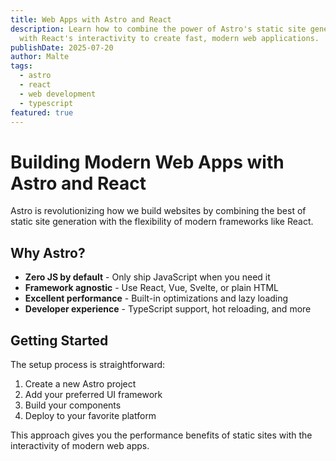 ```yaml
---
title: Web Apps with Astro and React
description: Learn how to combine the power of Astro's static site generation
  with React's interactivity to create fast, modern web applications.
publishDate: 2025-07-20
author: Malte
tags:
  - astro
  - react
  - web development
  - typescript
featured: true
---
```


# Building Modern Web Apps with Astro and React

Astro is revolutionizing how we build websites by combining the best of static site generation with the flexibility of modern frameworks like React.

## Why Astro?

- **Zero JS by default** - Only ship JavaScript when you need it
- **Framework agnostic** - Use React, Vue, Svelte, or plain HTML
- **Excellent performance** - Built-in optimizations and lazy loading
- **Developer experience** - TypeScript support, hot reloading, and more

## Getting Started

The setup process is straightforward:

1. Create a new Astro project
2. Add your preferred UI framework
3. Build your components
4. Deploy to your favorite platform

This approach gives you the performance benefits of static sites with the interactivity of modern web apps.
